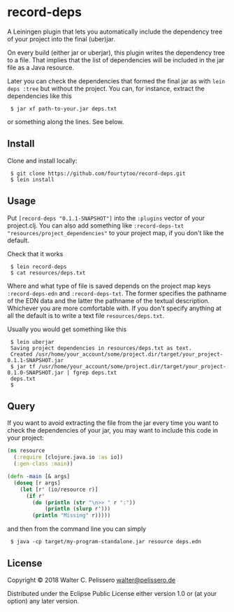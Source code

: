 # record-deps

A Leiningen plugin that lets you automatically include the dependency
tree of your project into the final (uber)jar.

On every build (either jar or uberjar), this plugin writes the
dependency tree to a file.  That implies that the list of dependencies
will be included in the jar file as a Java resource.

Later you can check the dependencies that formed the final jar as with
`lein deps :tree` but without the project.  You can, for instance,
extract the dependencies like this

```console
 $ jar xf path-to-your.jar deps.txt
```

or something along the lines.  See below.


## Install

Clone and install locally:

```console
 $ git clone https://github.com/fourtytoo/record-deps.git
 $ lein install
```

## Usage

Put `[record-deps "0.1.1-SNAPSHOT"]` into the `:plugins` vector of
your project.clj.  You can also add something like `:record-deps-txt
"resources/project_dependencies"` to your project map, if you don't
like the default.

Check that it works

```console
 $ lein record-deps
 $ cat resources/deps.txt
```

Where and what type of file is saved depends on the project map keys
`:record-deps-edn` and `:record-deps-txt`.  The former specifies the
pathname of the EDN data and the latter the pathname of the textual
description.  Whichever you are more comfortable with.  If you don't
specify anything at all the default is to write a text file
`resources/deps.txt`.

Usually you would get something like this

```console
 $ lein uberjar
 Saving project dependencies in resources/deps.txt as text.
 Created /usr/home/your_account/some/project.dir/target/your_project-0.1.1-SNAPSHOT.jar
 $ jar tf /usr/home/your_account/some/project.dir/target/your_project-0.1.0-SNAPSHOT.jar | fgrep deps.txt
 deps.txt
 $
```


## Query

If you want to avoid extracting the file from the jar every time you
want to check the dependencies of your jar, you may want to include
this code in your project:

```clojure
(ns resource
  (:require [clojure.java.io :as io])
  (:gen-class :main))

(defn -main [& args]
  (doseq [r args]
    (let [r' (io/resource r)]
      (if r'
        (do (println (str "\n>> " r ":"))
            (println (slurp r')))
        (println "Missing" r)))))
```

and then from the command line you can simply

```console
 $ java -cp target/my-program-standalone.jar resource deps.edn
```

## License

Copyright © 2018 Walter C. Pelissero <walter@pelissero.de>

Distributed under the Eclipse Public License either version 1.0 or (at
your option) any later version.

